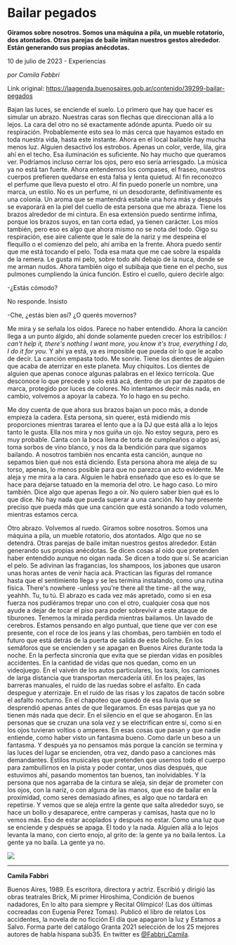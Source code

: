 # Bailar pegados

**Giramos sobre nosotros. Somos una máquina a pila, un mueble rotatorio, dos atontados. Otras parejas de baile imitan nuestros gestos alrededor. Están generando sus propias anécdotas.**

10 de julio de 2023 - Experiencias

_por Camila Fabbri_

Link original: https://laagenda.buenosaires.gob.ar/contenido/39299-bailar-pegados



Bajan las luces, se enciende el suelo. Lo primero que hay que hacer es simular un abrazo. Nuestras caras son flechas que direccionan allá a lo lejos. La cara del otro no sé exactamente adónde apunta. Puedo oír su respiración. Probablemente esto sea lo más cerca que hayamos estado en toda nuestra vida, hasta este instante. Ahora en el local bailable hay mucha menos luz. Alguien desactivó los estrobos. Apenas un color, verde, lila, gira ahí en el techo. Esa iluminación es suficiente. No hay mucho que queramos ver. Podríamos incluso cerrar los ojos, pero eso sería arriesgado. La música ya no está tan fuerte. Ahora entendemos los compases, el fraseo, nuestros cuerpos prefieren quedarse en esta falsa y lenta quietud. Al fin reconozco el perfume que lleva puesto el otro. Al fin puedo ponerle un nombre, una marca, un estilo. No es un perfume, ni un desodorante, definitivamente es una colonia. Un aroma que se mantendrá estable una hora más y después se evaporará en la piel del cuello de esta persona que me abraza. Tiene los brazos alrededor de mi cintura. En esa extensión puedo sentirme ínfima, porque los brazos suyos, en tan corta edad, ya tienen carácter. Los míos también, pero eso es algo que ahora mismo no se nota del todo. Oigo su respiración, ese aire caliente que le sale de la nariz y me despeina el flequillo o el comienzo del pelo, ahí arriba en la frente. Ahora puedo sentir que me está tocando el pelo. Toda esa mata que me cae sobre la espalda de la remera. Le gusta mi pelo, sobre todo ahí debajo de la nuca, donde se me arman nudos. Ahora también oigo el subibaja que tiene en el pecho, sus pulmones cumpliendo la única función. Estiro el cuello, quiero decirle algo:




-¿Estás cómodo?




No responde. Insisto




-Che, ¿estás bien así? ¿O querés movernos?




Me mira y se señala los oídos. Parece no haber entendido. Ahora la canción llega a un punto álgido, ahí donde solamente pueden crecer los estribillos: *I can't help it, there's nothing I want more, you know it's true, everything I do, I do it for you.* Y ahí ya está, ya es imposible que pueda oír lo que le acabo de decir. La canción empasta todo. Me sonríe. Tiene los dientes de alguien que acaba de aterrizar en este planeta. Muy chiquitos. Los dientes de alguien que apenas conoce algunas palabras en el léxico terrícola. Que desconoce lo que precede y solo está acá, dentro de un par de zapatos de marca, protegido por luces de colores. No intentamos decir más nada, en cambio, volvemos a apoyar la cabeza. Yo lo hago en su pecho.




Me doy cuenta de que ahora sus brazos bajan un poco más, a donde empieza la cadera. Esta persona, sin querer, está midiendo mis proporciones mientras tararea el lento que a la DJ que está allá a lo lejos tanto le gusta. Ella nos mira y nos guiña un ojo. No estoy segura, pero es muy probable. Canta con la boca llena de torta de cumpleaños o algo así, toma sorbos de vino blanco, y nos da la bendición para que sigamos bailando. A nosotros también nos encanta esta canción, aunque no sepamos bien qué nos está diciendo. Esta persona ahora me aleja de su torso, apenas, lo menos posible para que no parezca un acto evidente. Me aleja y me mira a la cara. Alguien le habrá enseñado que eso es lo que se hace para dejarse tatuado en la memoria del otro. Le hago caso. Lo miro también. Dice algo que apenas llego a oír. No quiero saber bien qué es lo que dice. No hay nada que pueda superar a una canción. No hay presente preciso que pueda más que una canción que está sonando a todo volumen, mientras estamos cerca.




Otro abrazo. Volvemos al ruedo. Giramos sobre nosotros. Somos una máquina a pila, un mueble rotatorio, dos atontados. Algo que no se detendrá. Otras parejas de baile imitan nuestros gestos alrededor. Están generando sus propias anécdotas. Se dicen cosas al oído que pretenden haber entendido aunque no oigan nada. Se dicen a todo que sí. Se acarician el pelo. Se adivinan las fragancias, los shampoos, los jabones que usaron unas horas antes de venir hacia acá. Practican las figuras del romance hasta que el sentimiento llega y se les termina instalando, como una rutina física. There's nowhere -unless you're there all the time- all the way, yeahhh. Tu, tu tú. El abrazo es cada vez más apretado, como si en esa fuerza nos pudiéramos trepar uno con el otro, cualquier cosa que nos ayude a dejar de tocar el piso para poder sobrevivir a este ataque de tiburones. Tenemos la mirada perdida mientras bailamos. Un lavado de cerebros. Estamos pensando en algo puntual, que tiene que ver con ese presente, con el roce de los jeans y las chombas, pero también en todo el futuro que está detrás de la puerta de salida de este boliche. En los semáforos que se encienden y se apagan en Buenos Aires durante toda la noche. En la perfecta sincronía que evita que se pierdan vidas en posibles accidentes. En la cantidad de vidas que nos quedan, como en un videojuego. En el vaivén de los autos particulares, los taxis, los camiones de larga distancia que transportan mercadería útil. En los peajes, las barreras manuales, el ruido de las ruedas sobre el asfalto. En cada despegue y aterrizaje. En el ruido de las risas y los zapatos de tacón sobre el asfalto nocturno. En el chapoteo que quedó de esa lluvia que se desprendió apenas antes de que llegaramos. En esas parejas que ya no tienen más nada que decir. En el silencio en el que se ahogaron. En las personas que se cruzan una sola vez y se electrifican entre sí, como si en los ojos tuvieran voltios o amperes. En esas cosas que pasan y que nadie entiende, como haber visto un fantasma bueno. Como darle un beso a un fantasma. Y después ya no pensamos más porque la canción se termina y las luces del lugar se encienden, otra vez, dando paso a canciones más demandantes. Estilos musicales que pretenden que usemos todo el cuerpo para zambullirnos en la pista y poder contar, unos días después, que estuvimos ahí, pasando momentos tan buenos, tan inolvidables. Y la persona que nos agarraba de la cintura se aleja, sin dejar de prometer con los ojos, con la nariz, o con alguna de las manos, que eso de bailar en la proximidad, como seres demasiado afines, es algo que no tardará en repetirse. Y vemos que se aleja entre la gente que salta alrededor suyo, se hace un bollo y desaparece, entre camperas y camisas, hasta que no lo vemos más. Eso de estar acoplados y después no estar. Como una luz que se enciende y después se apaga. El todo y la nada. Alguien allá a lo lejos levanta la mano, con cierto enojo, al grito de: la gente ya no baila lentos. La gente ya no baila. La gente ya no.




![](https://cdn.feater.me/files/images/2038428/cef46425-ce5e-4cfa-90f2-0b6a85aafed0.jpeg)




---




**Camila Fabbri**




Buenos Aires, 1989. Es escritora, directora y actriz. Escribió y dirigió las obras teatrales Brick, Mi primer Hiroshima, Condición de buenos nadadores, En lo alto para siempre y Recital Olímpico! (Las dos últimas cocreadas con Eugenia Perez Tomas). Publicó el libro de relatos Los accidentes, la novela de no ficción El día que apagaron la luz y Estamos a Salvo. Forma parte del catálogo Granta 2021 selección de los 25 mejores autores de habla hispana sub35. En twitter es [@Fabbri\_Camila](https://twitter.com/fabbri_camila).




